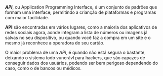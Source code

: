 **_API_**, ou Application Programming Interface, é um conjunto de padrões que formam uma interface, permitindo a crianção de plataformas e programas com maior facilidade. 

**API** são encontradas em vários lugares, como a maioria dos aplicativos de redes sociais agora, aonde integram a lista de números ou imagens já salvas no seu disposítivo, ou quando você faz a compra em um site e o mesmo já reconhece a operadora do seu cartão.

O maior problema de uma _API_, é quando não está segura o bastante, deixando o sistema todo vunerávl para hackers, que são capazes de conseguir dados dos usuários, podendo ser bem perigoso dependendo do caso, como o de bancos ou médicos. 